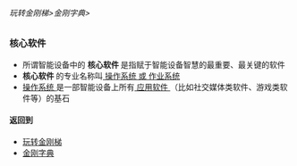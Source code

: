 ###### 玩转金刚梯>金刚字典>
### 核心软件
- 所谓智能设备中的 <strong> 核心软件 </strong>是指赋于智能设备智慧的最重要、最关键的软件
- <strong> 核心软件 </strong>的专业名称叫[ 操作系统 或 作业系统 ](https://github.com/a2zitpro/web/blob/master/LadderFree/kkDictionary/OS.md)
-  [ 操作系统  ](https://github.com/a2zitpro/web/blob/master/LadderFree/kkDictionary/OS.md)是一部智能设备上所有[ 应用软件 ]()（比如社交媒体类软件、游戏类软件等）的基石


#### 返回到
- [玩转金刚梯](https://github.com/a2zitpro/web/blob/master/LadderFree/A.md)
- [金刚字典](https://github.com/a2zitpro/web/blob/master/LadderFree/kkDictionary/KKDictionary.md)




